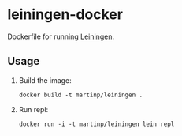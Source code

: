 # leiningen-docker

Dockerfile for running [Leiningen](https://github.com/technomancy/leiningen).

## Usage

1. Build the image:

    `docker build -t martinp/leiningen .`

2. Run repl:

    `docker run -i -t martinp/leiningen lein repl`
